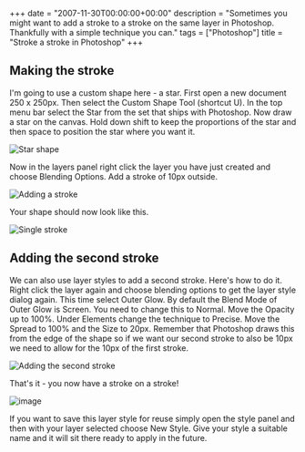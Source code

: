 +++
date = "2007-11-30T00:00:00+00:00"
description = "Sometimes you might want to add a stroke to a stroke on the same layer in Photoshop. Thankfully with a simple technique you can."
tags = ["Photoshop"]
title = "Stroke a stroke in Photoshop"
+++

## Making the stroke

I'm going to use a custom shape here - a star. First open a new document 250 x
250px. Then select the Custom Shape Tool (shortcut U). In the top menu bar
select the Star from the set that ships with Photoshop. Now draw a star on the
canvas. Hold down shift to keep the proportions of the star and then space to
position the star where you want it.

![Star shape][1]

Now in the layers panel right click the layer you have just created and choose
Blending Options. Add a stroke of 10px outside.

![Adding a stroke][2]

Your shape should now look like this.

![Single stroke][3]

## Adding the second stroke

We can also use layer styles to add a second stroke. Here's how to do it. Right
click the layer again and choose blending options to get the layer style dialog
again. This time select Outer Glow. By default the Blend Mode of Outer Glow is
Screen. You need to change this to Normal. Move the Opacity up to 100%. Under
Elements change the technique to Precise. Move the Spread to 100% and the Size
to 20px. Remember that Photoshop draws this from the edge of the shape so if we
want our second stroke to also be 10px we need to allow for the 10px of the
first stroke.

![Adding the second stroke][4]

That's it - you now have a stroke on a stroke!

![image][5]

If you want to save this layer style for reuse simply open the style panel and
then with your layer selected choose New Style. Give your style a suitable name
and it will sit there ready to apply in the future.

[1]: /images/articles/star_stroke_1.webp
[2]: /images/articles/star_stroke_2.webp
[3]: /images/articles/star_stroke.webp
[4]: /images/articles/star_stroke_3.webp
[5]: /images/articles/double_stroke.webp
